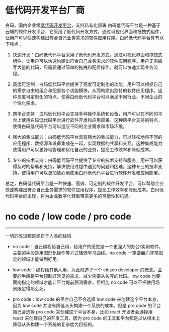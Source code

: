 # 低代码开发平台厂商
白码，国内企业级[低代码开发平台](https://www.bnocode.com/)，支持私有化部署
白码低代码平台是一种基于云端的软件开发平台，它采用了低代码开发方式，通过可视化界面和拖拽式组件，让用户可以快速构建出符合自己业务需求的软件应用程序。白码低代码平台具有以下特点：

1. 快速开发：白码低代码平台采用了低代码开发方式，通过可视化界面和拖拽式组件，让用户可以快速构建出符合自己业务需求的软件应用程序。用户无需编写大量的代码，只需要通过简单的拖拽和配置操作，就可以快速实现业务流程。

2. 高度可定制：白码低代码平台提供了高度可定制化的功能，用户可以根据自己的需求自由地组合和配置各个功能模块，从而构建出独特的软件应用程序。这种高度可定制化的特点，使得白码低代码平台可以满足不同行业、不同企业的个性化需求。

3. 跨平台支持：白码低代码平台支持多种操作系统和设备，用户可以在不同的平台上使用白码低代码平台进行软件开发和应用部署。这种跨平台支持的特点，使得白码低代码平台可以适应不同的企业需求和市场环境。

4. 强大的集成能力：白码低代码平台具有强大的集成能力，可以轻松地将不同的应用程序、数据源和设备集成在一起，实现数据的共享和交互。这种集成能力使得用户可以更好地管理和优化自己的业务，提高工作效率和降低成本。

5. 专业的技术支持：白码低代码平台提供了专业的技术支持和服务，用户可以获得及时的帮助和支持，解决使用过程中遇到的问题和困难。这种专业的技术支持，使得用户可以更加放心地使用白码低代码平台进行软件开发和应用部署。

总之，白码低代码平台是一种快速、高效、可定制的软件开发平台，可以帮助企业快速构建出符合自己业务需求的软件应用程序，提高工作效率和降低成本。白码低代码平台的出现，将为企业数字化转型带来更多的可能性和机遇。

no code / low code / pro code
=============================

* * *

一切的改进都是源自于人类的缺陷

*   no code：自己编程给自己用，给用户的感觉是一个更强大的办公/实用软件。主要的手段是用图形化操作等方式降低学习曲线。no code 一定要面向非常固定的领域才能做到好用。
    
*   low code：编程给其他人用，为此创造了一个 citizen developer 的概念。主要的手段是平台预制好常见的需求，减少需要从头写的代码。low code 也要面向指定的领域才能让平台提前预测需求，但相比 no code 可以不把使用场景限定得那么死。
    
*   pro code：low code 的平台自己不会选择 low code 来创建这个平台本身，因为 low code 并没有降低从头构建一个系统的成本。但是 pro code 的平台自己会选择 pro code 来创建这个平台本身，比如 react 开发者会选择用 react 来创建自己的开发工具，因为 pro code 的工具和平台都是以从根本上降低从头构建一个系统的复杂度为目标的。
